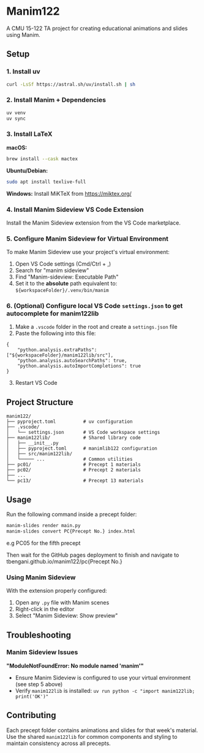 # Manim122

A CMU 15-122 TA project for creating educational animations and slides using Manim.

## Setup

### 1. Install uv

```bash
curl -LsSf https://astral.sh/uv/install.sh | sh
```

### 2. Install Manim + Dependencies

```bash
uv venv
uv sync
```

### 3. Install LaTeX

**macOS:**

```bash
brew install --cask mactex
```

**Ubuntu/Debian:**

```bash
sudo apt install texlive-full
```

**Windows:**
Install MiKTeX from https://miktex.org/

### 4. Install Manim Sideview VS Code Extension

Install the Manim Sideview extension from the VS Code marketplace.

### 5. Configure Manim Sideview for Virtual Environment

To make Manim Sideview use your project's virtual environment:

1. Open VS Code settings (Cmd/Ctrl + ,)
2. Search for "manim sideview"
3. Find "Manim-sideview: Executable Path"
4. Set it to the **absolute** path equivalent to: `${workspaceFolder}/.venv/bin/manim`

### 6. (Optional) Configure local VS Code `settings.json` to get autocomplete for manim122lib

1. Make a `.vscode` folder in the root and create a `settings.json` file
2. Paste the following into this file:

```
{
    "python.analysis.extraPaths": ["${workspaceFolder}/manim122lib/src"],
    "python.analysis.autoSearchPaths": true,
    "python.analysis.autoImportCompletions": true
}
```

3. Restart VS Code

## Project Structure

```
manim122/
├── pyproject.toml          # uv configuration
├── .vscode/
│   └── settings.json       # VS Code workspace settings
├── manim122lib/            # Shared library code
│   ├── __init__.py
│   ├── pyproject.toml      # manimlib122 configuration
│   ├── src/manim122lib/
│   └───── ...              # Common utilities
├── pc01/                   # Precept 1 materials
├── pc02/                   # Precept 2 materials
├── ...
└── pc13/                   # Precept 13 materials
```

## Usage

Run the following command inside a precept folder:

```bash
manim-slides render main.py
manim-slides convert PC{Precept No.} index.html
```

e.g PC05 for the fifth precept

Then wait for the GitHub pages deployment to finish and navigate to tbengani.github.io/manim122/pc{Precept No.}

### Using Manim Sideview

With the extension properly configured:

1. Open any `.py` file with Manim scenes
2. Right-click in the editor
3. Select "Manim Sideview: Show preview"

## Troubleshooting

### Manim Sideview Issues

**"ModuleNotFoundError: No module named 'manim'"**

-   Ensure Manim Sideview is configured to use your virtual environment (see step 5 above)
-   Verify `manim122lib` is installed: `uv run python -c "import manim122lib; print('OK')"`

## Contributing

Each precept folder contains animations and slides for that week's material. Use the shared `manim122lib` for common components and styling to maintain consistency across all precepts.
